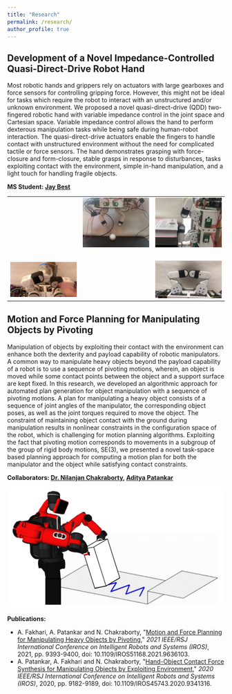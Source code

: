 ```yaml
---
title: "Research"
permalink: /research/
author_profile: true
---
```


## Development of a Novel Impedance-Controlled Quasi-Direct-Drive Robot Hand

Most robotic hands and grippers rely on actuators with large gearboxes and force sensors for controlling gripping force. However, this might not be ideal for tasks which require the robot to interact with an unstructured and/or unknown environment. We proposed a novel quasi-direct-drive (QDD) two-fingered robotic hand with variable impedance control in the joint space and Cartesian space. Variable impedance control allows the hand to perform dexterous manipulation tasks while being safe during human-robot interaction. The quasi-direct-drive actuators enable the fingers to handle contact with unstructured environment without the need for complicated tactile or force sensors. The hand demonstrates grasping with force-closure and form-closure, stable grasps in response to disturbances, tasks exploiting contact with the environment, simple in-hand manipulation, and a light touch for handling fragile objects.

**MS Student: [Jay Best](https://www.linkedin.com/in/jay--best/)**

<table style="height:auto; width:auto;" cellspacing="0" cellpadding="0">
  <tr>
    <td><img src="https://raw.githubusercontent.com/aminfakhari/aminfakhari.github.io/master/_pages/research/In-Hand_Manipulation_RubberBall.gif" width=auto height=auto alt=""></td>
    <td><img src="https://raw.githubusercontent.com/aminfakhari/aminfakhari.github.io/master/_pages/research/Smack_and_Snatch_Egg.gif" width=auto height=auto alt=""></td>
	<td><img src="https://raw.githubusercontent.com/aminfakhari/aminfakhari.github.io/master/_pages/research/Picking_up_a_Coin.gif" width=auto height=auto alt=""></td>
  </tr>
  <tr>
    <td><img src="https://raw.githubusercontent.com/aminfakhari/aminfakhari.github.io/master/_pages/research/Grasp_in_Response_to_Disturbance.gif" width=auto height=auto alt=""></td>
    <td><img src="https://raw.githubusercontent.com/aminfakhari/aminfakhari.github.io/master/_pages/research/In-Hand_Manipulation_Pushing.gif" width=auto height=auto alt=""></td>
	<td><img src="https://raw.githubusercontent.com/aminfakhari/aminfakhari.github.io/master/_pages/research/Grasping_Egg.gif" width=auto height=auto alt=""></td>
  </tr>
  <tr>
    <td><img src="https://raw.githubusercontent.com/aminfakhari/aminfakhari.github.io/master/_pages/research/Opening_WaterBottle.gif" width=auto height=auto alt=""></td>
    <td><img src="https://raw.githubusercontent.com/aminfakhari/aminfakhari.github.io/master/_pages/research/FormClosure.gif" width=auto height=auto alt=""></td>
	<td><img src="https://raw.githubusercontent.com/aminfakhari/aminfakhari.github.io/master/_pages/research/Grasping_Card.gif" width=auto height=auto alt=""></td>
  </tr>
</table>

## Motion and Force Planning for Manipulating Objects by Pivoting
Manipulation of objects by exploiting their contact with the environment can enhance both the dexterity and payload capability of robotic manipulators. A common way to manipulate heavy objects beyond the payload capability of a robot is to use a sequence of pivoting motions, wherein, an object is moved while some contact points between the object and a support surface are kept fixed. In this research, we developed an algorithmic approach for automated plan generation for object manipulation with a sequence of pivoting motions. A plan for manipulating a heavy object consists of a sequence of joint angles of the manipulator, the corresponding object poses, as well as the joint torques required to move the object. The constraint of maintaining object contact with the ground during manipulation results in nonlinear constraints in the configuration space of the robot, which is challenging for motion planning algorithms. Exploiting the fact that pivoting motion corresponds to movements in a subgroup of the group of rigid body motions, SE(3), we presented a novel task-space based planning approach for computing a motion plan for both the manipulator and the object while satisfying contact constraints.

**Collaborators: [Dr. Nilanjan Chakraborty](https://me.stonybrook.edu/people/faculty/Chakraborty_Nilanjan.php), [Aditya Patankar](https://www.linkedin.com/in/adityapatankar/)**


<img src="https://raw.githubusercontent.com/aminfakhari/aminfakhari.github.io/master/_pages/research/Manipulation_Pivoting.gif" width=auto height=auto alt="">

<!---
bgcolor="#000000" 
bordercolor="#ffffff" 
<video src="https://raw.githubusercontent.com/aminfakhari/aminfakhari.github.io/master/_pages/research/ObjectGaiting.mp4" controls="controls" style="max-width: 730px;">
</video>

![](https://raw.githubusercontent.com/aminfakhari/aminfakhari.github.io/master/_pages/research/ObjectGaiting.gif)
--->

**Publications:**
- A. Fakhari, A. Patankar and N. Chakraborty, "[Motion and Force Planning for Manipulating Heavy Objects by Pivoting](https://ieeexplore.ieee.org/document/9636103)," *2021 IEEE/RSJ International Conference on Intelligent Robots and Systems (IROS)*, 2021, pp. 9393-9400, doi: 10.1109/IROS51168.2021.9636103.
- A. Patankar, A. Fakhari and N. Chakraborty, "[Hand-Object Contact Force Synthesis for Manipulating Objects by Exploiting Environment](https://ieeexplore.ieee.org/document/9341316)," *2020 IEEE/RSJ International Conference on Intelligent Robots and Systems (IROS)*, 2020, pp. 9182-9189, doi: 10.1109/IROS45743.2020.9341316.